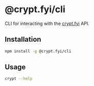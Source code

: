 # @crypt.fyi/cli

CLI for interacting with the [crypt.fyi](https://crypt.fyi) API.

## Installation

```bash
npm install -g @crypt.fyi/cli
```

## Usage

```bash
crypt --help
```

